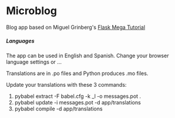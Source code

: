 # Microblog
Blog app based on Miguel Grinberg's [Flask Mega Tutorial](https://blog.miguelgrinberg.com/post/the-flask-mega-tutorial-part-i-hello-world)

##### Languages
The app can be used in English and Spanish. Change your browser language settings or ...

Translations are in .po files and Python produces .mo files.

Update your translations with these 3 commands:
1. pybabel extract -F babel.cfg -k _l -o messages.pot .
2. pybabel update -i messages.pot -d app/translations
3. pybabel compile -d app/translations

